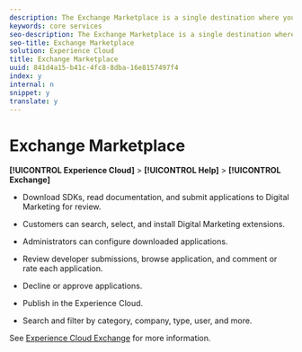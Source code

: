 ```yaml
---
description: The Exchange Marketplace is a single destination where you can search, browse, select, pay, and download Digital Marketing extensions via apps. Apps include data connectors, custom configurations to Adobe's core product, 3rd party applications, and reports.
keywords: core services
seo-description: The Exchange Marketplace is a single destination where you can search, browse, select, pay, and download Digital Marketing extensions via apps. Apps include data connectors, custom configurations to Adobe's core product, 3rd party applications, and reports.
seo-title: Exchange Marketplace
solution: Experience Cloud
title: Exchange Marketplace
uuid: 841d4a15-b41c-4fc8-8dba-16e8157497f4
index: y
internal: n
snippet: y
translate: y
---
```


# Exchange Marketplace

**[!UICONTROL  Experience Cloud]** > **[!UICONTROL  Help]** > **[!UICONTROL  Exchange]** 

<!-- <p>https://wiki.corp.adobe.com/display/marketingcloud/Marketing+Cloud+Exchange </p> 
<p>https://wiki.corp.adobe.com/display/marketingcloud/Marketplace+Implementation#MarketplaceImplementation-Anonymousvsauthenticatedexperience </p> -->

* Download SDKs, read documentation, and submit applications to Digital Marketing for review. 

* Customers can search, select, and install Digital Marketing extensions. 

* Administrators can configure downloaded applications. 

* Review developer submissions, browse application, and comment or rate each application. 

* Decline or approve applications. 

* Publish in the Experience Cloud. 

* Search and filter by category, company, type, user, and more. 

See [ Experience Cloud Exchange](https://marketing.adobe.com/exchange) for more information. 
